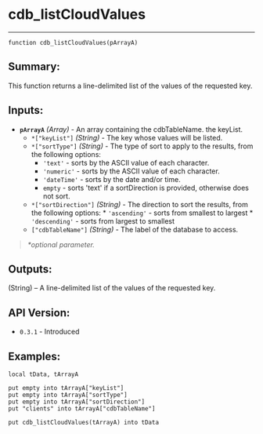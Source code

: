 # cdb_listCloudValues
---
```
function cdb_listCloudValues(pArrayA)
```
## Summary:
This function returns a line-delimited list of the values of the requested key.

## Inputs:
* **`pArrayA`** *(Array)* - An array containing the cdbTableName. the keyList.
    * `*["keyList"]` *(String)* - The key whose values will be listed.
    * `*["sortType"]` *(String)* - The type of sort to apply to the results, from the following options:
       * `'text'` - sorts by the ASCII value of each character.  
       * `'numeric'` - sorts by the ASCII value of each character.    
       * `'dateTime'` - sorts by the date and/or time.    
       * `empty` - sorts 'text' if a sortDirection is provided, otherwise does not sort.     
    * `*["sortDirection"]` *(String)* - The direction to sort the results, from the following options:
          * `'ascending'` - sorts from smallest to largest
          * `'descending'` - sorts from largest to smallest
    * `["cdbTableName"]` *(String)* - The label of the database to access.
    
> _*optional parameter._

## Outputs:
(String) – A line-delimited list of the values of the requested key.

## API Version:
* `0.3.1` - Introduced

## Examples:
```
local tData, tArrayA

put empty into tArrayA["keyList"]
put empty into tArrayA["sortType"]
put empty into tArrayA["sortDirection"]
put "clients" into tArrayA["cdbTableName"]

put cdb_listCloudValues(tArrayA) into tData
```